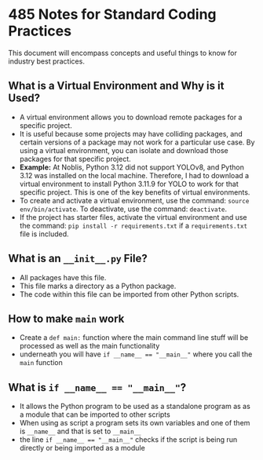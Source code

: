 # 485 Notes for Standard Coding Practices

This document will encompass concepts and useful things to know for industry best practices.

## What is a Virtual Environment and Why is it Used?

- A virtual environment allows you to download remote packages for a specific project.
- It is useful because some projects may have colliding packages, and certain versions of a package may not work for a particular use case. By using a virtual environment, you can isolate and download those packages for that specific project.
- **Example:** At Noblis, Python 3.12 did not support YOLOv8, and Python 3.12 was installed on the local machine. Therefore, I had to download a virtual environment to install Python 3.11.9 for YOLO to work for that specific project. This is one of the key benefits of virtual environments.
- To create and activate a virtual environment, use the command: `source env/bin/activate`. To deactivate, use the command: `deactivate`.
- If the project has starter files, activate the virtual environment and use the command: `pip install -r requirements.txt` if a `requirements.txt` file is included.

## What is an `__init__.py` File?

- All packages have this file.
- This file marks a directory as a Python package.
- The code within this file can be imported from other Python scripts.

## How to make `main` work

- Create a `def main:` function where the main command line stuff will be processed as well as the main functionality
- underneath you will have `if __name__ == "__main__"` where you call the `main` function

## What is `if __name__ == "__main__"`?

- It allows the Python program to be used as a standalone program as as a module that can be imported to other scripts
- When using as script a program sets its own variables and one of them is `__name__` and that is set to `__main__`
- the line `if __name__ == "__main__"` checks if the script is being run directly or being imported as a module